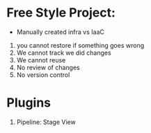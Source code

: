 # Free Style Project:
* Manually created infra vs IaaC
1.	you cannot restore if something goes wrong
2.	We cannot track we did changes
3.	We cannot reuse
4.	No review of changes
5.	No version control


# Plugins
1. Pipeline: Stage View